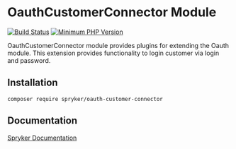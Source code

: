 # OauthCustomerConnector Module
[![Build Status](https://travis-ci.org/spryker/oauth-customer-connector.svg)](https://travis-ci.org/spryker/oauth-customer-connector)
[![Minimum PHP Version](https://img.shields.io/badge/php-%3E%3D%207.2-8892BF.svg)](https://php.net/)

OauthCustomerConnector module provides plugins for extending the Oauth module. This extension provides functionality to login customer via login and password.

## Installation

```
composer require spryker/oauth-customer-connector
```

## Documentation

[Spryker Documentation](https://academy.spryker.com/developing_with_spryker/module_guide/modules.html)
